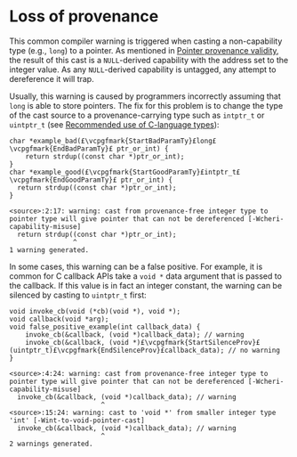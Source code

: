 # Loss of provenance

<!--
%\begin{compilerwarning}
%cast from provenance-free integer type to pointer type will give pointer that can not be dereferenced
%\end{compilerwarning}
-->

This common compiler warning<!--
\arnote{that should be an error by default?}
-->
is triggered when casting a non-capability type (e.g., `long`) to a pointer.
As mentioned in [Pointer provenance
validity](../impact/pointer-provenance-validity.html), the result of this cast is a `NULL`-derived capability with the address set to the integer value.
As any `NULL`-derived capability is untagged, any attempt to dereference it will trap.

Usually, this warning is caused by programmers incorrectly assuming that `long` is able to store pointers.
The fix for this problem is to change the type of the cast source to a provenance-carrying type such as `intptr_t` or `uintptr_t` (see [Recommended use of
C-language types](../impact/recommended-use-c-types.md)):

<!-- RWTODO -- fix code examples -->
```
char *example_bad(£\vcpgfmark{StartBadParamTy}£long£\vcpgfmark{EndBadParamTy}£ ptr_or_int) {
    return strdup((const char *)ptr_or_int);
}
char *example_good(£\vcpgfmark{StartGoodParamTy}£intptr_t£\vcpgfmark{EndGoodParamTy}£ ptr_or_int) {
  return strdup((const char *)ptr_or_int);
}
```

<!--
\TikzListingHighlightStartEnd[red]{BadParamTy}
\TikzListingHighlightStartEnd[green]{GoodParamTy}
-->
```
<source>:2:17: warning: cast from provenance-free integer type to pointer type will give pointer that can not be dereferenced [-Wcheri-capability-misuse]
  return strdup((const char *)ptr_or_int);
                ^
1 warning generated.
```

In some cases, this warning can be a false positive.
For example, it is common for C callback APIs take a `void *` data argument that is passed to the callback.
If this value is in fact an integer constant, the warning can be silenced by casting to `uintptr_t` first:

```
void invoke_cb(void (*cb)(void *), void *);
void callback(void *arg);
void false_positive_example(int callback_data) {
    invoke_cb(&callback, (void *)callback_data); // warning
    invoke_cb(&callback, (void *)£\vcpgfmark{StartSilenceProv}£(uintptr_t)£\vcpgfmark{EndSilenceProv}£callback_data); // no warning
}
```

<!--
\TikzListingHighlightStartEnd[green]{SilenceProv}
-->
```
<source>:4:24: warning: cast from provenance-free integer type to pointer type will give pointer that can not be dereferenced [-Wcheri-capability-misuse]
  invoke_cb(&callback, (void *)callback_data); // warning
                       ^
<source>:15:24: warning: cast to 'void *' from smaller integer type 'int' [-Wint-to-void-pointer-cast]
  invoke_cb(&callback, (void *)callback_data); // warning
                       ^
2 warnings generated.
```

<!--
\nwfnote{The ``:15:24'' above should also be ``:4:24''?}
-->
